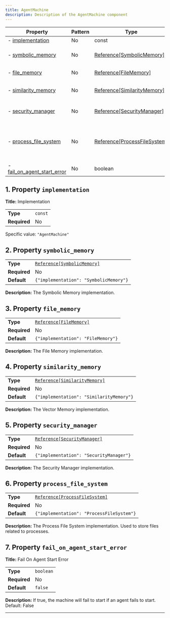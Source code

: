 ```yaml
---
title: AgentMachine
description: Description of the AgentMachine component
---
```


| Property                                                   | Pattern | Type                         | Deprecated | Definition | Title/Description                                                                 |
| ---------------------------------------------------------- | ------- | ---------------------------- | ---------- | ---------- | --------------------------------------------------------------------------------- |
| - [implementation](#implementation )                       | No      | const                        | No         | -          | Implementation                                                                    |
| - [symbolic_memory](#symbolic_memory )                     | No      | [Reference[SymbolicMemory]](/docs/components/symbolicmemory/overview)    | No         | -          | The Symbolic Memory implementation.                                               |
| - [file_memory](#file_memory )                             | No      | [Reference[FileMemory]](/docs/components/filememory/overview)        | No         | -          | The File Memory implementation.                                                   |
| - [similarity_memory](#similarity_memory )                 | No      | [Reference[SimilarityMemory]](/docs/components/similaritymemory/overview)  | No         | -          | The Vector Memory implementation.                                                 |
| - [security_manager](#security_manager )                   | No      | [Reference[SecurityManager]](/docs/components/securitymanager/overview)   | No         | -          | The Security Manager implementation.                                              |
| - [process_file_system](#process_file_system )             | No      | [Reference[ProcessFileSystem]](/docs/components/processfilesystem/overview) | No         | -          | The Process File System implementation. Used to store files related to processes. |
| - [fail_on_agent_start_error](#fail_on_agent_start_error ) | No      | boolean                      | No         | -          | Fail On Agent Start Error                                                         |

## <a name="implementation"></a>1. Property `implementation`

**Title:** Implementation

|              |         |
| ------------ | ------- |
| **Type**     | `const` |
| **Required** | No      |

Specific value: `"AgentMachine"`

## <a name="symbolic_memory"></a>2. Property `symbolic_memory`

|              |                                        |
| ------------ | -------------------------------------- |
| **Type**     | [`Reference[SymbolicMemory]`](/docs/components/symbolicmemory/overview)            |
| **Required** | No                                     |
| **Default**  | `{"implementation": "SymbolicMemory"}` |

**Description:** The Symbolic Memory implementation.

## <a name="file_memory"></a>3. Property `file_memory`

|              |                                    |
| ------------ | ---------------------------------- |
| **Type**     | [`Reference[FileMemory]`](/docs/components/filememory/overview)            |
| **Required** | No                                 |
| **Default**  | `{"implementation": "FileMemory"}` |

**Description:** The File Memory implementation.

## <a name="similarity_memory"></a>4. Property `similarity_memory`

|              |                                          |
| ------------ | ---------------------------------------- |
| **Type**     | [`Reference[SimilarityMemory]`](/docs/components/similaritymemory/overview)            |
| **Required** | No                                       |
| **Default**  | `{"implementation": "SimilarityMemory"}` |

**Description:** The Vector Memory implementation.

## <a name="security_manager"></a>5. Property `security_manager`

|              |                                         |
| ------------ | --------------------------------------- |
| **Type**     | [`Reference[SecurityManager]`](/docs/components/securitymanager/overview)            |
| **Required** | No                                      |
| **Default**  | `{"implementation": "SecurityManager"}` |

**Description:** The Security Manager implementation.

## <a name="process_file_system"></a>6. Property `process_file_system`

|              |                                           |
| ------------ | ----------------------------------------- |
| **Type**     | [`Reference[ProcessFileSystem]`](/docs/components/processfilesystem/overview)            |
| **Required** | No                                        |
| **Default**  | `{"implementation": "ProcessFileSystem"}` |

**Description:** The Process File System implementation. Used to store files related to processes.

## <a name="fail_on_agent_start_error"></a>7. Property `fail_on_agent_start_error`

**Title:** Fail On Agent Start Error

|              |           |
| ------------ | --------- |
| **Type**     | `boolean` |
| **Required** | No        |
| **Default**  | `false`   |

**Description:** If true, the machine will fail to start if an agent fails to start. Default: False

----------------------------------------------------------------------------------------------------------------------------
